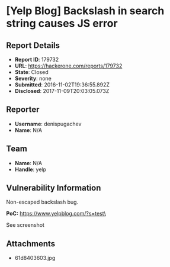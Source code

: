 # [Yelp Blog] Backslash in search string causes JS error

## Report Details
- **Report ID**: 179732
- **URL**: https://hackerone.com/reports/179732
- **State**: Closed
- **Severity**: none
- **Submitted**: 2016-11-02T19:36:55.892Z
- **Disclosed**: 2017-11-09T20:03:05.073Z

## Reporter
- **Username**: denispugachev
- **Name**: N/A

## Team
- **Name**: N/A
- **Handle**: yelp

## Vulnerability Information
Non-escaped backslash bug.

**PoC:** https://www.yelpblog.com/?s=test\

See screenshot

## Attachments
- 61d8403603.jpg
